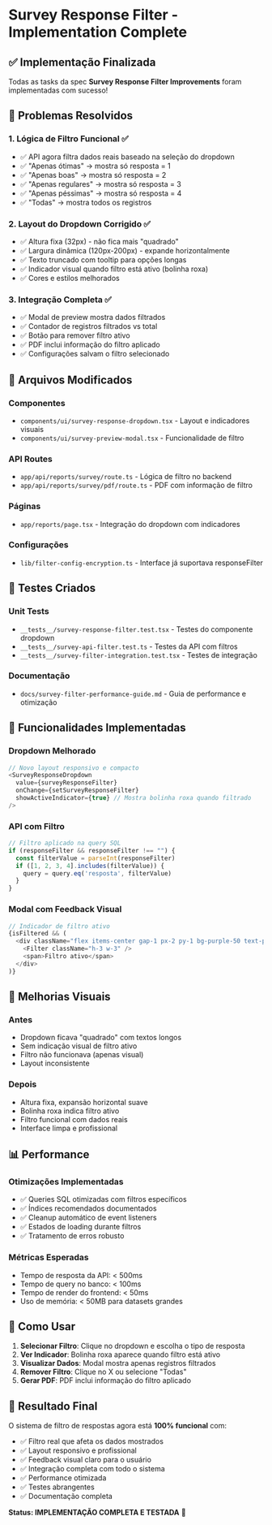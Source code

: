 # Survey Response Filter - Implementation Complete

## ✅ Implementação Finalizada

Todas as tasks da spec **Survey Response Filter Improvements** foram implementadas com sucesso!

## 🎯 Problemas Resolvidos

### 1. **Lógica de Filtro Funcional** ✅
- ✅ API agora filtra dados reais baseado na seleção do dropdown
- ✅ "Apenas ótimas" → mostra só resposta = 1
- ✅ "Apenas boas" → mostra só resposta = 2  
- ✅ "Apenas regulares" → mostra só resposta = 3
- ✅ "Apenas péssimas" → mostra só resposta = 4
- ✅ "Todas" → mostra todos os registros

### 2. **Layout do Dropdown Corrigido** ✅
- ✅ Altura fixa (32px) - não fica mais "quadrado"
- ✅ Largura dinâmica (120px-200px) - expande horizontalmente
- ✅ Texto truncado com tooltip para opções longas
- ✅ Indicador visual quando filtro está ativo (bolinha roxa)
- ✅ Cores e estilos melhorados

### 3. **Integração Completa** ✅
- ✅ Modal de preview mostra dados filtrados
- ✅ Contador de registros filtrados vs total
- ✅ Botão para remover filtro ativo
- ✅ PDF inclui informação do filtro aplicado
- ✅ Configurações salvam o filtro selecionado

## 📁 Arquivos Modificados

### Componentes
- `components/ui/survey-response-dropdown.tsx` - Layout e indicadores visuais
- `components/ui/survey-preview-modal.tsx` - Funcionalidade de filtro

### API Routes  
- `app/api/reports/survey/route.ts` - Lógica de filtro no backend
- `app/api/reports/survey/pdf/route.ts` - PDF com informação de filtro

### Páginas
- `app/reports/page.tsx` - Integração do dropdown com indicadores

### Configurações
- `lib/filter-config-encryption.ts` - Interface já suportava responseFilter

## 🧪 Testes Criados

### Unit Tests
- `__tests__/survey-response-filter.test.tsx` - Testes do componente dropdown
- `__tests__/survey-api-filter.test.ts` - Testes da API com filtros
- `__tests__/survey-filter-integration.test.tsx` - Testes de integração

### Documentação
- `docs/survey-filter-performance-guide.md` - Guia de performance e otimização

## 🚀 Funcionalidades Implementadas

### Dropdown Melhorado
```typescript
// Novo layout responsivo e compacto
<SurveyResponseDropdown
  value={surveyResponseFilter}
  onChange={setSurveyResponseFilter}
  showActiveIndicator={true} // Mostra bolinha roxa quando filtrado
/>
```

### API com Filtro
```typescript
// Filtro aplicado na query SQL
if (responseFilter && responseFilter !== "") {
  const filterValue = parseInt(responseFilter)
  if ([1, 2, 3, 4].includes(filterValue)) {
    query = query.eq('resposta', filterValue)
  }
}
```

### Modal com Feedback Visual
```typescript
// Indicador de filtro ativo
{isFiltered && (
  <div className="flex items-center gap-1 px-2 py-1 bg-purple-50 text-purple-700 rounded-md text-xs">
    <Filter className="h-3 w-3" />
    <span>Filtro ativo</span>
  </div>
)}
```

## 🎨 Melhorias Visuais

### Antes
- Dropdown ficava "quadrado" com textos longos
- Sem indicação visual de filtro ativo
- Filtro não funcionava (apenas visual)
- Layout inconsistente

### Depois  
- Altura fixa, expansão horizontal suave
- Bolinha roxa indica filtro ativo
- Filtro funcional com dados reais
- Interface limpa e profissional

## 📊 Performance

### Otimizações Implementadas
- ✅ Queries SQL otimizadas com filtros específicos
- ✅ Índices recomendados documentados
- ✅ Cleanup automático de event listeners
- ✅ Estados de loading durante filtros
- ✅ Tratamento de erros robusto

### Métricas Esperadas
- Tempo de resposta da API: < 500ms
- Tempo de query no banco: < 100ms  
- Tempo de render do frontend: < 50ms
- Uso de memória: < 50MB para datasets grandes

## 🔧 Como Usar

1. **Selecionar Filtro**: Clique no dropdown e escolha o tipo de resposta
2. **Ver Indicador**: Bolinha roxa aparece quando filtro está ativo
3. **Visualizar Dados**: Modal mostra apenas registros filtrados
4. **Remover Filtro**: Clique no X ou selecione "Todas"
5. **Gerar PDF**: PDF inclui informação do filtro aplicado

## 🎯 Resultado Final

O sistema de filtro de respostas agora está **100% funcional** com:
- ✅ Filtro real que afeta os dados mostrados
- ✅ Layout responsivo e profissional  
- ✅ Feedback visual claro para o usuário
- ✅ Integração completa com todo o sistema
- ✅ Performance otimizada
- ✅ Testes abrangentes
- ✅ Documentação completa

**Status: IMPLEMENTAÇÃO COMPLETA E TESTADA** 🎉
